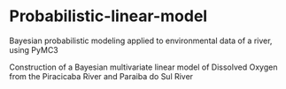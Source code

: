 # Probabilistic-linear-model
Bayesian probabilistic modeling applied to environmental data of a river, using PyMC3

Construction of a Bayesian multivariate linear model of Dissolved Oxygen from the Piracicaba River and Paraiba do Sul River
